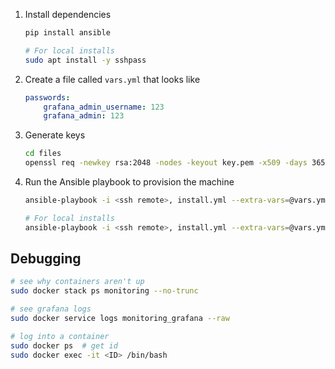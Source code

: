 1. Install dependencies

    ```bash
    pip install ansible

    # For local installs
    sudo apt install -y sshpass
    ```

2. Create a file called `vars.yml` that looks like

    ```yaml
    passwords:
        grafana_admin_username: 123
        grafana_admin: 123
    ```

3. Generate keys

    ```bash
    cd files
    openssl req -newkey rsa:2048 -nodes -keyout key.pem -x509 -days 365 -out certificate.pem
    ```

4. Run the Ansible playbook to provision the machine

    ```bash
    ansible-playbook -i <ssh remote>, install.yml --extra-vars=@vars.yml

    # For local installs
    ansible-playbook -i <ssh remote>, install.yml --extra-vars=@vars.yml -kK
    ```


## Debugging

```bash
# see why containers aren't up
sudo docker stack ps monitoring --no-trunc

# see grafana logs
sudo docker service logs monitoring_grafana --raw

# log into a container
sudo docker ps  # get id
sudo docker exec -it <ID> /bin/bash
```

